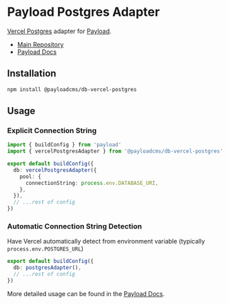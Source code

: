 # Payload Postgres Adapter

[Vercel Postgres](https://vercel.com/docs/storage/vercel-postgres) adapter for [Payload](https://payloadcms.com).

- [Main Repository](https://github.com/payloadcms/payload)
- [Payload Docs](https://payloadcms.com/docs)

## Installation

```bash
npm install @payloadcms/db-vercel-postgres
```

## Usage

### Explicit Connection String

```ts
import { buildConfig } from 'payload'
import { vercelPostgresAdapter } from '@payloadcms/db-vercel-postgres'

export default buildConfig({
  db: vercelPostgresAdapter({
    pool: {
      connectionString: process.env.DATABASE_URI,
    },
  }),
  // ...rest of config
})
```

### Automatic Connection String Detection

Have Vercel automatically detect from environment variable (typically `process.env.POSTGRES_URL`)

```ts
export default buildConfig({
  db: postgresAdapter(),
  // ...rest of config
})
```

More detailed usage can be found in the [Payload Docs](https://payloadcms.com/docs/configuration/overview).
